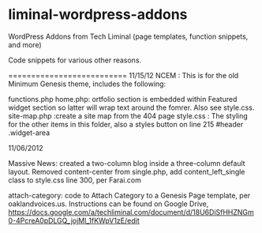 liminal-wordpress-addons
======================

WordPress Addons from Tech Liminal (page templates, function snippets, and more)

Code snippets for various other reasons.

==========================
11/15/12
NCEM : This is for the old Minimum Genesis theme, includes the following:

functions.php
home.php: ortfolio section is embedded within Featured widget section so latter will wrap text around the fomrer.  Also see style.css.  
site-map.php :create a site map from the 404 page
style.css : The styling for the other items in this folder, also a styles button on line 215 #header .widget-area

11/06/2012

Massive News: created a two-column blog inside a three-column default layout. Removed content-center from single.php, add content_left_single class to style.css line 300, per Farai.com

attach-category: code to Attach Category to a Genesis Page template, per oaklandvoices.us.  Instructions can be found on Google Drive, https://docs.google.com/a/techliminal.com/document/d/18U6DiSfHHZNGm0-4PcreA0pDLGQ_jojMl_1fKWpV1zE/edit 